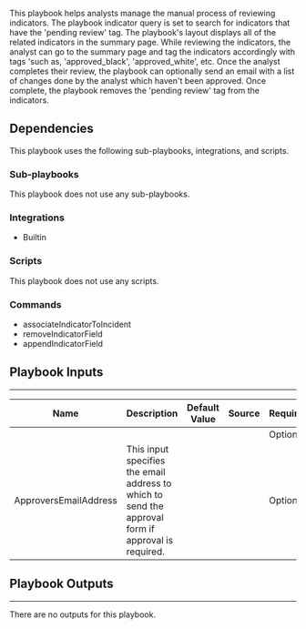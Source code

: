 This playbook helps analysts manage the manual process of reviewing indicators. The playbook indicator query is set to search for indicators that have the 'pending review' tag. The playbook's layout displays all of the related indicators in the summary page. While reviewing the indicators, the analyst can go to the summary page and tag the indicators accordingly with tags 'such as, 'approved_black', 'approved_white', etc. Once the analyst completes their review, the playbook can optionally send an email with a list of changes done by the analyst which haven't been approved. Once complete, the playbook removes the 'pending review' tag from the indicators.

## Dependencies
This playbook uses the following sub-playbooks, integrations, and scripts.

### Sub-playbooks
This playbook does not use any sub-playbooks.

### Integrations
* Builtin

### Scripts
This playbook does not use any scripts.

### Commands
* associateIndicatorToIncident
* removeIndicatorField
* appendIndicatorField

## Playbook Inputs
---

| **Name** | **Description** | **Default Value** | **Source** | **Required** |
| --- | --- | --- | --- | --- |
|  |  |  |  | Optional |
| ApproversEmailAddress | This input specifies the email address to which to send the approval form if approval is required. |  |  | Optional |

## Playbook Outputs
---
There are no outputs for this playbook.

<!-- Playbook PNG image comes here -->